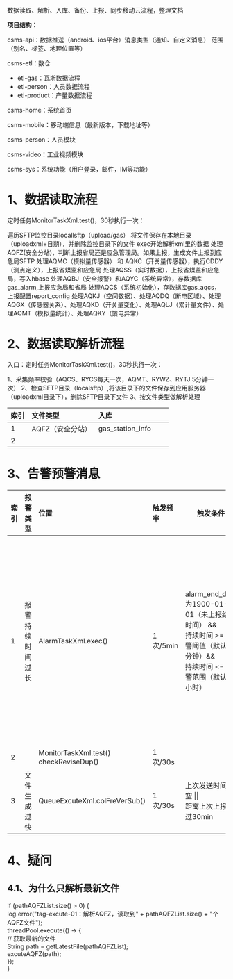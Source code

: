 数据读取、解析、入库、备份、上报、同步移动云流程，整理文档

**项目结构：**

csms-api：数据推送（android、ios平台）消息类型（通知、自定义消息） 范围（别名、标签、地理位置等）

csms-etl：数仓
- etl-gas：瓦斯数据流程
- etl-person：人员数据流程
- etl-product：产量数据流程

csms-home：系统首页

csms-mobile：移动端信息（最新版本，下载地址等）

csms-person：人员模块

csms-video：工业视频模块

csms-sys：系统功能（用户登录，邮件，IM等功能）


# 1、数据读取流程

定时任务MonitorTaskXml.test()，30秒执行一次：

遍历SFTP监控目录locallsftp（upload/gas）
将文件保存在本地目录（uploadxml+日期），并删除监控目录下的文件
exec开始解析xml里的数据
处理AQFZ(安全分站)，判断上报省局还是应急管理局。如果上报，生成文件上报到应急局SFTP
处理AQMC（模拟量传感器） 和 AQKC（开关量传感器），执行CDDY（测点定义），上报省煤监和应急局
处理AQSS（实时数据），上报省煤监和应急局，写入hbase
处理AQBJ（安全报警）和AQYC（系统异常），存数据库gas_alarm,上报应急局和省局
处理AQCS（系统初始化），存数据库gas_aqcs，上报配置report_config
处理AQKJ（空间数据）、处理AQDQ（断电区域）、处理AQGX（传感器关系）、处理AQKD（开关量变化）、处理AQLJ（累计量文件）、处理AQMT（模拟量统计）、处理AQKY（馈电异常）


# 2、数据读取解析流程

入口：定时任务MonitorTaskXml.test()，30秒执行一次：

1、采集频率校验（AQCS、RYCS每天一次，AQMT、RYWZ、RYTJ 5分钟一次）
2、检查SFTP目录（localsftp）,将该目录下的文件保存到应用服务器（uploadxml目录下），删除SFTP目录下文件
3、按文件类型做解析处理


| 索引  | 文件类型       | 入库               |     |     |
| :-- | :--------- | :--------------- | :-- | --- |
| 1   | AQFZ（安全分站） | gas_station_info |     |     |
| 2   |            |                  |     |     |

# 3、告警预警消息

| 索引  | 报警类型     | 位置                                     | 触发频率    | 触发条件                                                                                      | 示例内容                                                                                                                                                                                          | 发送渠道 |
| :-- | :------- | :------------------------------------- | :------ | ----------------------------------------------------------------------------------------- | --------------------------------------------------------------------------------------------------------------------------------------------------------------------------------------------- | ---- |
| 1   | 报警持续时间过长 | AlarmTaskXml.exec()                    | 1次/5min | alarm_end_date为1900-01-01（未上报结束时间） && <br>持续时间 >= 告警阈值（默认30分钟）&& <br>持续时间 <= 告警范围（默认12小时） | Alert:[后安矿][瓦斯][瓦斯报警持续时间过长] [040A13->000006号分站->开关量->馈电->报警->报警开始时刻---2024-04-24 11:53:20->报警信息---CZ\|2024-04-24 11:58:25\|admin\|异常\|锁线松动\|严格按照要求执行，加强监测监控] 当前时间---2024-04-25 08:05:01 请及时排查 | 钉钉   |
| 2   |          | MonitorTaskXml.test() checkReviseDup() | 1次/30s  |                                                                                           |                                                                                                                                                                                               |      |
| 3   | 文件生成过快   | QueueExcuteXml.colFreVerSub()          | 1次/30s  | 上次发送时间为空 \|\|<br>距离上次上报超过30min                                                            | Alert:<br>后安矿,系统初始化（AQCS）文件生成过快                                                                                                                                                               |      |



# 4、疑问

## 4.1、为什么只解析最新文件

if (pathAQFZList.size() > 0) {  
    log.error("tag-excute-01：解析AQFZ，读取到" + pathAQFZList.size() + "个AQFZ文件");  
    threadPool.execute(() -> {  
        // 获取最新的文件  
        String path = getLatestFile(pathAQFZList);  
        excuteAQFZ(path);  
    });  
}






